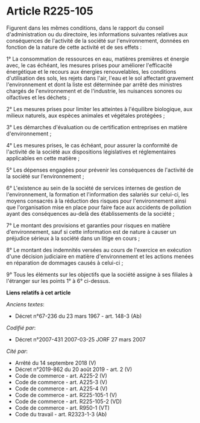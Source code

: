 # Article R225-105

Figurent dans les mêmes conditions, dans le rapport du conseil d'administration ou du directoire, les informations suivantes
relatives aux conséquences de l'activité de la société sur l'environnement, données en fonction de la nature de cette
activité et de ses effets :

1° La consommation de ressources en eau, matières premières et énergie avec, le cas échéant, les mesures prises pour
améliorer l'efficacité énergétique et le recours aux énergies renouvelables, les conditions d'utilisation des sols, les
rejets dans l'air, l'eau et le sol affectant gravement l'environnement et dont la liste est déterminée par arrêté des
ministres chargés de l'environnement et de l'industrie, les nuisances sonores ou olfactives et les déchets ;

2° Les mesures prises pour limiter les atteintes à l'équilibre biologique, aux milieux naturels, aux espèces animales et
végétales protégées ;

3° Les démarches d'évaluation ou de certification entreprises en matière d'environnement ;

4° Les mesures prises, le cas échéant, pour assurer la conformité de l'activité de la société aux dispositions législatives
et réglementaires applicables en cette matière ;

5° Les dépenses engagées pour prévenir les conséquences de l'activité de la société sur l'environnement ;

6° L'existence au sein de la société de services internes de gestion de l'environnement, la formation et l'information des
salariés sur celui-ci, les moyens consacrés à la réduction des risques pour l'environnement ainsi que l'organisation mise en
place pour faire face aux accidents de pollution ayant des conséquences au-delà des établissements de la société ;

7° Le montant des provisions et garanties pour risques en matière d'environnement, sauf si cette information est de nature à
causer un préjudice sérieux à la société dans un litige en cours ;

8° Le montant des indemnités versées au cours de l'exercice en exécution d'une décision judiciaire en matière d'environnement
et les actions menées en réparation de dommages causés à celui-ci ;

9° Tous les éléments sur les objectifs que la société assigne à ses filiales à l'étranger sur les points 1° à 6° ci-dessus.

**Liens relatifs à cet article**

_Anciens textes_:

  - Décret n°67-236 du 23 mars 1967 - art. 148-3 (Ab)

_Codifié par_:

  - Décret n°2007-431 2007-03-25 JORF 27 mars 2007

_Cité par_:

  - Arrêté du 14 septembre 2018 (V)
  - Décret n°2019-862 du 20 août 2019 - art. 2 (V)
  - Code de commerce - art. A225-2 (V)
  - Code de commerce - art. A225-3 (V)
  - Code de commerce - art. A225-4 (V)
  - Code de commerce - art. R225-105-1 (V)
  - Code de commerce - art. R225-105-2 (VD)
  - Code de commerce - art. R950-1 (VT)
  - Code du travail - art. R2323-1-3 (Ab)
